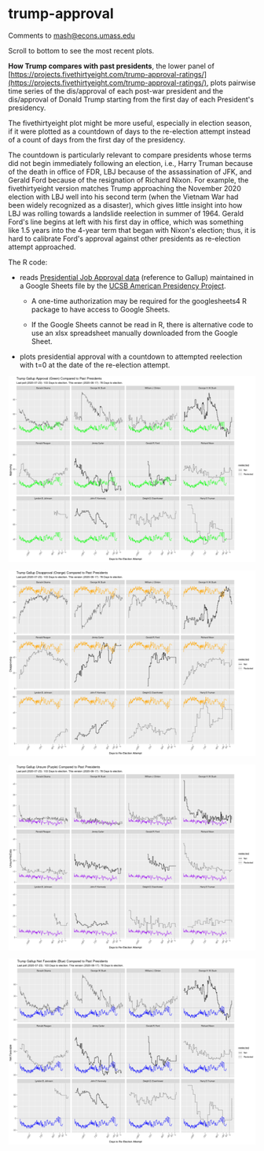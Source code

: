 # trump-approval

Comments to [mash@econs.umass.edu](mailto:mash@econs.umass.edu)

Scroll to bottom to see the most recent plots.

**How Trump compares with past presidents**, the lower panel of
  [https://projects.fivethirtyeight.com/trump-approval-ratings/](https://projects.fivethirtyeight.com/trump-approval-ratings/),
  plots pairwise time series of the dis/approval of each post-war
  president and the dis/approval of Donald Trump starting from the
  first day of each President's presidency.

The fivethirtyeight plot might be more useful, especially in election
season, if it were plotted as a countdown of days to the re-election
attempt instead of a count of days from the first day of the
presidency.

The countdown is particularly relevant to compare presidents whose
terms did not begin immediately following an election, i.e., Harry
Truman because of the death in office of FDR, LBJ because of the
assassination of JFK, and Gerald Ford because of the resignation of
Richard Nixon. For example, the fivethirtyeight version matches Trump
approaching the November 2020 election with LBJ well into his second
term (when the Vietnam War had been widely recognized as a disaster),
which gives little insight into how LBJ was rolling towards a
landslide reelection in summer of 1964. Gerald Ford's line begins at
left with his first day in office, which was something like 1.5 years
into the 4-year term that began with Nixon's election; thus, it is
hard to calibrate Ford's approval against other presidents as
re-election attempt approached.

The R code:

- reads [Presidential Job Approval data](https://www.presidency.ucsb.edu/statistics/data/presidential-job-approval)
  (reference to Gallup) maintained in a Google Sheets file by the [UCSB American
  Presidency Project](https://www.presidency.ucsb.edu/).

    - A one-time authorization may be required for the googlesheets4 R
      package to have access to Google Sheets.

    - If the Google Sheets cannot be read in R, there is alternative
      code to use an xlsx spreadsheet manually downloaded from the
      Google Sheet.

- plots presidential approval with a countdown to attempted
  reelection with t=0 at the date of the re-election attempt.

![Approval Data](How-Trump-Approval-Compares-1.png)

![Disapproval Data](How-Trump-Approval-Compares-2.png)

![Unsure Data](How-Trump-Approval-Compares-3.png)

![Net Approval Data](How-Trump-Approval-Compares-4.png)
